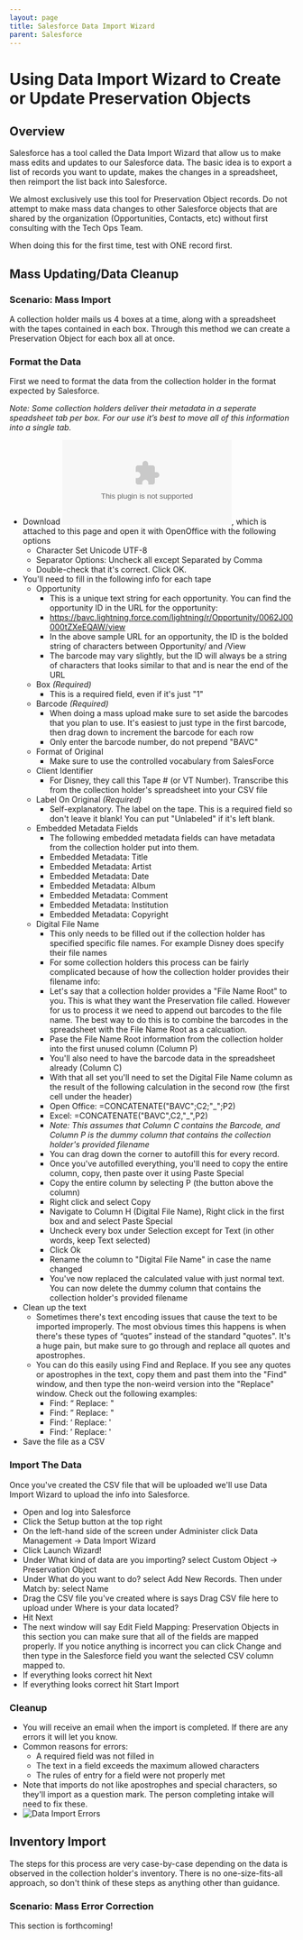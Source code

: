 ```yaml
---
layout: page
title: Salesforce Data Import Wizard
parent: Salesforce
---
```



#  Using Data Import Wizard to Create or Update Preservation Objects

## Overview

Salesforce has a tool called the Data Import Wizard that allow us to make mass edits and updates to our Salesforce data. The basic idea is to export a list of records you want to update, makes the changes in a spreadsheet, then reimport the list back into Salesforce.

We almost exclusively use this tool for Preservation Object records. Do not attempt to make mass data changes to other Salesforce objects that are shared by the organization (Opportunities, Contacts, etc) without first consulting with the Tech Ops Team.

When doing this for the first time, test with ONE record first.

## Mass Updating/Data Cleanup

### Scenario: Mass Import

A collection holder mails us 4 boxes at a time, along with a spreadsheet with the tapes contained in each box. Through this method we can create a Preservation Object for each box all at once.

### Format the Data

First we need to format the data from the collection holder in the format expected by Salesforce.

_Note: Some collection holders deliver their metadata in a seperate speadsheet tab per box. For our use it’s best to move all of this information into a single tab._

* Download ![PreservationOpportunity_DataWizard_Template.csv]({{site.baseurl}}/assets/files/PreservationOpportunity_DataWizard_Template.csv), which is attached to this page and open it with OpenOffice with the following options
  - Character Set Unicode UTF-8
  - Separator Options: Uncheck all except Separated by Comma
  - Double-check that it's correct. Click OK.
* You'll need to fill in the following info for each tape
  - Opportunity
      + This is a unique text string for each opportunity. You can find the opportunity ID in the URL for the opportunity:
      + https://bavc.lightning.force.com/lightning/r/Opportunity/0062J00000tZXeEQAW/view
      + In the above sample URL for an opportunity, the ID is the bolded string of characters between Opportunity/ and /View
      + The barcode may vary slightly, but the ID will always be a string of characters that looks similar to that and is near the end of the URL
  - Box *(Required)*
      + This is a required field, even if it's just "1"
  - Barcode *(Required)*
      + When doing a mass upload make sure to set aside the barcodes that you plan to use. It's easiest to just type in the first barcode, then drag down to increment the barcode for each row
      + Only enter the barcode number, do not prepend "BAVC"
  - Format of Original
      + Make sure to use the controlled vocabulary from SalesForce
  - Client Identifier
      + For Disney, they call this Tape # (or VT Number). Transcribe this from the collection holder's spreadsheet into your CSV file
  - Label On Original *(Required)*
      + Self-explanatory. The label on the tape. This is a required field so don't leave it blank! You can put "Unlabeled" if it's left blank.
  - Embedded Metadata Fields
      + The following embedded metadata fields can have metadata from the collection holder put into them.
      + Embedded Metadata: Title
      + Embedded Metadata: Artist
      + Embedded Metadata: Date
      + Embedded Metadata: Album
      + Embedded Metadata: Comment
      + Embedded Metadata: Institution
      + Embedded Metadata: Copyright
  - Digital File Name
      + This only needs to be filled out if the collection holder has specified specific file names. For example Disney does specify their file names
      + For some collection holders this process can be fairly complicated because of how the collection holder provides their filename info:
      + Let's say that a collection holder provides a "File Name Root" to you. This is what they want the Preservation file called. However for us to process it we need to append out barcodes to the file name. The best way to do this is to combine the barcodes in the spreadsheet with the File Name Root as a calcuation.
      + Pase the File Name Root information from the collection holder into the first unused column (Column P)
      + You'll also need to have the barcode data in the spreadsheet already (Column C)
      + With that all set you'll need to set the Digital File Name column as the result of the following calculation in the second row (the first cell under the header)
      + Open Office: =CONCATENATE("BAVC";C2;"_";P2)
      + Excel: =CONCATENATE("BAVC",C2,"_",P2)
      + _Note: This assumes that Column C contains the Barcode, and Column P is the dummy column that contains the collection holder's provided filename_
      + You can drag down the corner to autofill this for every record.
      + Once you've autofilled everything, you'll need to copy the entire column, copy, then paste over it using Paste Special
      + Copy the entire column by selecting P (the button above the column)
      + Right click and select Copy
      + Navigate to Column H (Digital File Name), Right click in the first box and and select Paste Special
      + Uncheck every box under Selection except for Text (in other words, keep Text selected)
      + Click Ok
      + Rename the column to "Digital File Name" in case the name changed
      + You've now replaced the calculated value with just normal text. You can now delete the dummy column that contains the collection holder's provided filename
* Clean up the text
  - Sometimes there's text encoding issues that cause the text to be imported improperly. The most obvious times this happens is when there's these types of “quotes” instead of the standard "quotes". It's a huge pain, but make sure to go through and replace all quotes and apostrophes.
  - You can do this easily using Find and Replace. If you see any quotes or apostrophes in the text, copy them and past them into the "Find" window, and then type the non-weird version into the "Replace" window. Check out the following examples:
    + Find: “ Replace: "
    + Find: ” Replace: "
    + Find: ‘ Replace: '
    + Find: ’ Replace: '
* Save the file as a CSV

### Import The Data

Once you've created the CSV file that will be uploaded we'll use Data Import Wizard to upload the info into Salesforce.

* Open and log into Salesforce
* Click the Setup button at the top right
* On the left-hand side of the screen under Administer click Data Management -> Data Import Wizard
* Click Launch Wizard!
* Under What kind of data are you importing? select Custom Object -> Preservation Object
* Under What do you want to do? select Add New Records. Then under Match by: select Name
* Drag the CSV file you've created where is says Drag CSV file here to upload under Where is your data located?
* Hit Next
* The next window will say Edit Field Mapping: Preservation Objects in this section you can make sure that all of the fields are mapped properly. If you notice anything is incorrect you can click Change and then type in the Salesforce field you want the selected CSV column mapped to.
* If everything looks correct hit Next
* If everything looks correct hit Start Import


### Cleanup

* You will receive an email when the import is completed. If there are any errors it will let you know.
* Common reasons for errors:
  - A required field was not filled in
  - The text in a field exceeds the maximum allowed characters
  - The rules of entry for a field were not properly met
* Note that imports do not like apostrophes and special characters, so they'll import as a question mark. The person completing intake will need to fix these.
* ![Data Import Errors]({{site.baseurl}}/assets/images/SalesforceImportError.png)


## Inventory Import
The steps for this process are very case-by-case depending on the data is observed in the collection holder's inventory. There is no one-size-fits-all approach, so don't think of these steps as anything other than guidance.

### Scenario: Mass Error Correction

This section is forthcoming!
